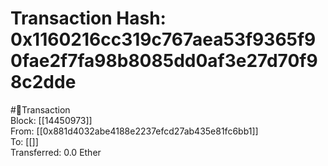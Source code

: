 
Transaction Hash: 0x1160216cc319c767aea53f9365f90fae2f7fa98b8085dd0af3e27d70f98c2dde
====================================================================================
  
#💸Transaction  
Block: [[14450973]]  
From: [[0x881d4032abe4188e2237efcd27ab435e81fc6bb1]]  
To: [[]]  
Transferred: 0.0 Ether